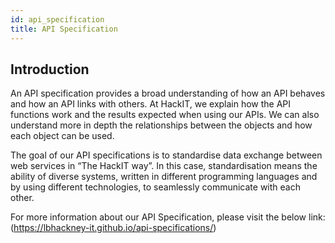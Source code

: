 ```yaml
---
id: api_specification
title: API Specification
---
```


## Introduction
An API specification provides a broad understanding of how an API behaves and how an API links with others. At HackIT, we  explain how the API functions work and the results expected when using our APIs.
 We can also understand more in depth the relationships between the objects and how each object can be used.

The goal of our API specifications is to standardise data exchange between web services in “The HackIT way”.  In this case, standardisation means the ability of diverse systems, written in different programming languages and by using different technologies, to seamlessly communicate with each other.


 For more information about our API Specification, please visit the below link:
(https://lbhackney-it.github.io/api-specifications/)
